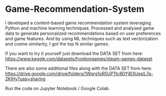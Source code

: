 # Game-Recommendation-System
I developed a content-based game recommendation system leveraging Python and machine learning techniques. Processed and analysed game data to generate personalized recommendations based on user preferences and game features. And by using ML techniques such as text vectorization and cosine similarity, I got the top N similar games.

If you want to try it yourself just download the DATA SET from here: https://www.kaggle.com/datasets/fronkongames/steam-games-dataset

There are also some additional files along with the DATA SET from here: https://drive.google.com/drive/folders/1Wqrg1oR5UPTtc8DYjB3UqslL7a-2KIHy?usp=sharing

Run the code on Jupyter Notebook / Google Colab.
